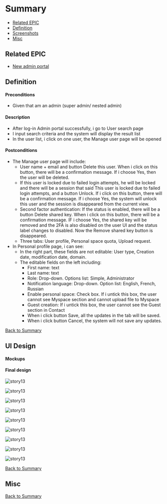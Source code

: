 # Summary

* [Related EPIC](#related-epic)
* [Definition](#definition)
* [Screenshots](#screenshots)
* [Misc](#misc)

## Related EPIC

* [New admin portal](./README.md)

## Definition

#### Preconditions

*  Given that am an admin (super admin/ nested admin)

#### Description

*  After log-in Admin portal successfully, i go to User search page
*  I input search criteria and the system will display the result list
*  In the user list, i click on one user, the Manage user page will be opened 

#### Postconditions

*  The Manage user page will include:
   *  User name + email and button Delete this user. When i click on this button, there will be a confirmation message. If i choose Yes, then the user will be deleted.
   *  If this user is locked due to failed login attempts, he will be locked and there will be a session that said This user is locked due to failed login attempts, and a button Unlock. If i click on this button, there will be a confirmation message. If i choose Yes, the system will unlock this user and the session is disappeared from the current view.
   *  Second factor authentication:  If the status is enabled, there will be a button Delete shared key. When i click on this button, there will be a confirmation message. IF i choose Yes, the shared key will be removed and the 2FA is also disabled on the user UI and the status label changes to disabled. Now the Remove shared key button is disappeared.  
   *  Three tabs: User profile, Personal space quota, Upload request.
*  In Personal profile page, i can see: 
   *  In the right part, these fields are not editable: User type, Creation date, modification date, domain. 
   *  The editable fields on the left including:
      *  First name: text 
      *  Last name: text 
      *  Role: Drop-down. Options list: Simple, Administrator
      *  Notification language: Drop-down. Option list: English, French, Russian
      *  Enable personal space: Check box. If i untick this box, the user cannot see Myspace section and cannot upload file to Myspace 
      *  Guest creation: If i untick this box, the user cannot see the Guest section in Contact 
      *  When i click button Save, all the updates in the tab will be saved.
      *  When i click button Cancel, the system will not save any updates. 

[Back to Summary](#summary)

## UI Design

#### Mockups
#### Final design

![story13](./mockups/13.1.png)

![story13](./mockups/13.2.png)

![story13](./mockups/13.3.png)

![story13](./mockups/13.4.png)

![story13](./mockups/13.5.png)

![story13](./mockups/13.6.png)

![story13](./mockups/13.7.png)

![story13](./mockups/13.8.png)

![story13](./mockups/13.9.png)

[Back to Summary](#summary)
## Misc

[Back to Summary](#summary)
